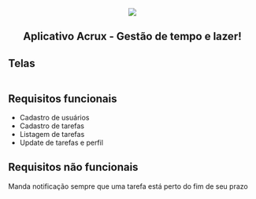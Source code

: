 <div align="center">
  <img src='src/assets/logo.png'/>
  <h2 align="center">
  Aplicativo Acrux - Gestão de tempo e lazer!
  </h2>
</div>

## Telas

<img src=""/>

## Requisitos funcionais

<ul style="text-decoration: none">
  <li>Cadastro de usuários</li>
  <li>Cadastro de tarefas</li>
  <li>Listagem de tarefas</li>
  <li>Update de tarefas e perfil</li>
</ul>

## Requisitos não funcionais

<p>Manda notificação sempre que uma tarefa está perto do fim de seu prazo</p>
